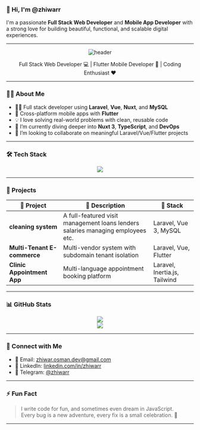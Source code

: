 ### 👋 Hi, I'm @zhiwarr

I'm a passionate **Full Stack Web Developer** and **Mobile App Developer** with a strong love for building beautiful, functional, and scalable digital experiences.

---
<p align="center">
  <img src="https://capsule-render.vercel.app/api?type=rect&color=0:141e30,100:243b55&height=120&section=header&text=Hi%20I'm%20Zhiwar%20👋&fontSize=35&fontColor=ffffff&animation=fadeIn" alt="header" />
</p>

<p align="center">
  Full Stack Web Developer 💻 | Flutter Mobile Developer 📱 | Coding Enthusiast ❤️
</p>

---

### 👨‍💻 About Me

- 🧑‍💻 Full stack developer using **Laravel**, **Vue**, **Nuxt**, and **MySQL**
- 📱 Cross-platform mobile apps with **Flutter**
- 💡 I love solving real-world problems with clean, reusable code
- 🔭 I’m currently diving deeper into **Nuxt 3**, **TypeScript**, and **DevOps**
- 🤝 I’m looking to collaborate on meaningful Laravel/Vue/Flutter projects

---

### 🛠️ Tech Stack

<p align="center">
  <img src="https://skillicons.dev/icons?i=html,css,tailwind,bootstrap,js,vue,nuxt,php,laravel,mysql,flutter,dart,git,github,vscode,postman" />
</p>

---

### 🚀 Projects

| 💼 Project | 📄 Description | 🧰 Stack |
|-----------|----------------|----------|
| **cleaning system** | A full-featured visit management loans lenders salaries managing employees etc. | Laravel, Vue 3, MySQL |
| **Multi-Tenant E-commerce** | Multi-vendor system with subdomain tenant isolation | Laravel, Vue, Flutter |
| **Clinic Appointment App** | Multi-language appointment booking platform | Laravel, Inertia.js, Tailwind |

---

### 📊 GitHub Stats

<p align="center">
  <img src="https://github-readme-stats.vercel.app/api?username=zhiwarr&show_icons=true&theme=tokyonight&hide_border=true" />
  <br />
  <img src="https://github-readme-streak-stats.herokuapp.com/?user=zhiwarr&theme=tokyonight&hide_border=true" />
</p>

---

### 🔗 Connect with Me

- 📧 Email: [zhiwar.osman.dev@gmail.com](mailto:zhiwar.osman.dev@gmail.com)
- 💼 LinkedIn: [linkedin.com/in/zhiwarr](https://www.linkedin.com/in/zhiwarr)
- 💬 Telegram: [@zhiwarr](https://t.me/zhiwarr)

---

### ⚡ Fun Fact

> I write code for fun, and sometimes even dream in JavaScript.  
> Every bug is a new adventure, every fix is a small celebration. 🥳

---

<!---
zhiwarr/zhiwarr is a ✨ special ✨ repository because its `README.md` (this file) appears on your GitHub profile.
You can click the Preview link to take a look at your changes.
--->

